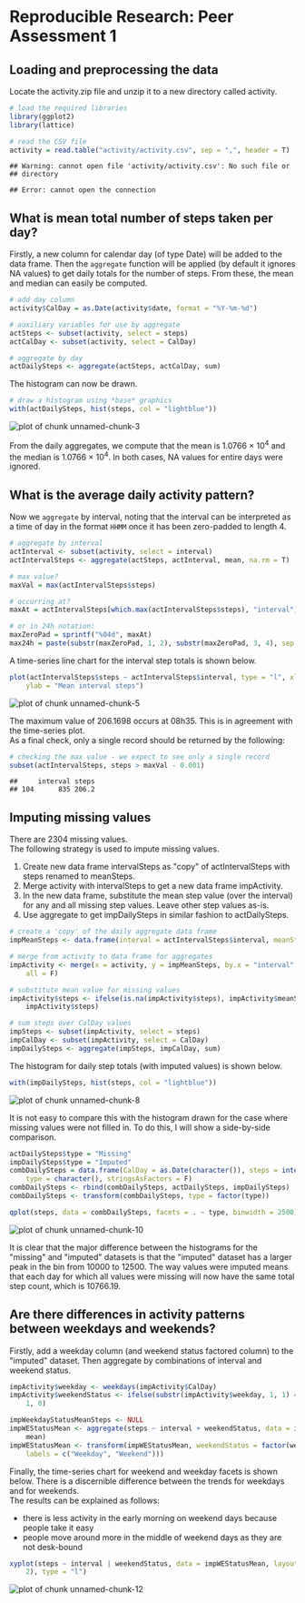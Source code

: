 # Reproducible Research: Peer Assessment 1


## Loading and preprocessing the data

Locate the activity.zip file and unzip it to a new directory called activity.


```r
# load the required libraries
library(ggplot2)
library(lattice)

# read the CSV file
activity = read.table("activity/activity.csv", sep = ",", header = T)
```

```
## Warning: cannot open file 'activity/activity.csv': No such file or
## directory
```

```
## Error: cannot open the connection
```




## What is mean total number of steps taken per day?

Firstly, a new column for calendar day (of type Date) will be added to the data 
frame. Then the `aggregate` function will be applied (by default it ignores NA 
values) to get daily totals for the number of steps. From these, the mean and 
median can easily be computed.


```r
# add day column
activity$CalDay = as.Date(activity$date, format = "%Y-%m-%d")

# auxiliary variables for use by aggregate
actSteps <- subset(activity, select = steps)
actCalDay <- subset(activity, select = CalDay)

# aggregate by day
actDailySteps <- aggregate(actSteps, actCalDay, sum)
```


The histogram can now be drawn.


```r
# draw a histogram using *base* graphics
with(actDailySteps, hist(steps, col = "lightblue"))
```

![plot of chunk unnamed-chunk-3](figure/unnamed-chunk-3.png) 


From the daily aggregates, we compute that the mean is 
1.0766 &times; 10<sup>4</sup> and the median is 
1.0766 &times; 10<sup>4</sup>. In both cases, NA values for entire 
days were ignored.

## What is the average daily activity pattern?

Now we `aggregate` by interval, noting that the interval can be interpreted 
as a time of day in the format `HHMM` once it has been zero-padded to length 4.


```r
# aggregate by interval
actInterval <- subset(activity, select = interval)
actIntervalSteps <- aggregate(actSteps, actInterval, mean, na.rm = T)

# max value?
maxVal = max(actIntervalSteps$steps)

# occurring at?
maxAt = actIntervalSteps[which.max(actIntervalSteps$steps), "interval"]

# or in 24h notation:
maxZeroPad = sprintf("%04d", maxAt)
max24h = paste(substr(maxZeroPad, 1, 2), substr(maxZeroPad, 3, 4), sep = "h")
```


A time-series line chart for the interval step totals is shown below.


```r
plot(actIntervalSteps$steps ~ actIntervalSteps$interval, type = "l", xlab = "Hours and minutes", 
    ylab = "Mean interval steps")
```

![plot of chunk unnamed-chunk-5](figure/unnamed-chunk-5.png) 


The maximum value of 206.1698 occurs at 08h35. This is in agreement 
with the time-series plot.  
As a final check, only a single record should be returned by the following:


```r
# checking the max value - we expect to see only a single record
subset(actIntervalSteps, steps > maxVal - 0.001)
```

```
##     interval steps
## 104      835 206.2
```


## Imputing missing values

There are 2304 missing values.  
The following strategy is used to impute missing values.
1. Create new data frame intervalSteps as "copy" of actIntervalSteps with steps 
   renamed to meanSteps.
2. Merge activity with intervalSteps to get a new data frame impActivity.
3. In the new data frame, substitute the mean step value (over the interval) for
   any and all missing step values. Leave other step values as-is.
4. Use aggregate to get impDailySteps in similar fashion to actDailySteps.


```r
# create a 'copy' of the daily aggregate data frame
impMeanSteps <- data.frame(interval = actIntervalSteps$interval, meanSteps = actIntervalSteps$steps)

# merge from activity to data frame for aggregates
impActivity <- merge(x = activity, y = impMeanSteps, by.x = "interval", by.y = "interval", 
    all = F)

# substitute mean value for missing values
impActivity$steps <- ifelse(is.na(impActivity$steps), impActivity$meanSteps, 
    impActivity$steps)

# sum steps over CalDay values
impSteps <- subset(impActivity, select = steps)
impCalDay <- subset(impActivity, select = CalDay)
impDailySteps <- aggregate(impSteps, impCalDay, sum)
```


The histogram for daily step totals (with imputed values) is shown below.


```r
with(impDailySteps, hist(steps, col = "lightblue"))
```

![plot of chunk unnamed-chunk-8](figure/unnamed-chunk-8.png) 


It is not easy to compare this with the histogram drawn for the case where 
missing values were not filled in. To do this, I will show a side-by-side 
comparison.


```r
actDailySteps$type = "Missing"
impDailySteps$type = "Imputed"
combDailySteps = data.frame(CalDay = as.Date(character()), steps = integer(), 
    type = character(), stringsAsFactors = F)
combDailySteps <- rbind(combDailySteps, actDailySteps, impDailySteps)
combDailySteps <- transform(combDailySteps, type = factor(type))
```



```r
qplot(steps, data = combDailySteps, facets = . ~ type, binwidth = 2500)
```

![plot of chunk unnamed-chunk-10](figure/unnamed-chunk-10.png) 


It is clear that the major difference between the histograms for the "missing"
and "imputed" datasets is that the "imputed" dataset has a larger peak in the 
bin from 10000 to 12500. The way values were imputed means that each day for 
which all values were missing will now have the same total step count, which is
10766.19.

## Are there differences in activity patterns between weekdays and weekends?

Firstly, add a weekday column (and weekend status factored column) to the 
"imputed" dataset. Then aggregate by combinations of interval and weekend status.


```r
impActivity$weekday <- weekdays(impActivity$CalDay)
impActivity$weekendStatus <- ifelse(substr(impActivity$weekday, 1, 1) == "S", 
    1, 0)

impWeekdayStatusMeanSteps <- NULL
impWEStatusMean <- aggregate(steps ~ interval + weekendStatus, data = impActivity, 
    mean)
impWEStatusMean <- transform(impWEStatusMean, weekendStatus = factor(weekendStatus, 
    labels = c("Weekday", "Weekend")))
```


Finally, the time-series chart for weekend and weekday facets is shown below. 
There is a discernible difference between the trends for weekdays and for 
weekends.  
The results can be explained as follows:
* there is less activity in the early morning on weekend days because 
  people take it easy
* people move around more in the middle of weekend days as they are not 
  desk-bound


```r
xyplot(steps ~ interval | weekendStatus, data = impWEStatusMean, layout = c(1, 
    2), type = "l")
```

![plot of chunk unnamed-chunk-12](figure/unnamed-chunk-12.png) 




